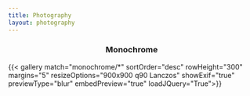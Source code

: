 ```yaml
---
title: Photography
layout: photography
---
```


### <center> Monochrome <center>

{{< gallery match="monochrome/*" sortOrder="desc" rowHeight="300" margins="5" resizeOptions="900x900 q90 Lanczos" showExif="true" previewType="blur" embedPreview="true" loadJQuery="True">}}

